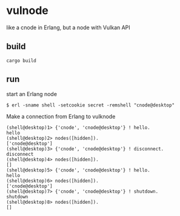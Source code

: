 # vulnode

like a cnode in Erlang, but a node with Vulkan API

## build

    cargo build

## run

start an Erlang node
```
$ erl -sname shell -setcookie secret -remshell "cnode@desktop"
```
Make a connection from Erlang to vulknode
```
(shell@desktop)1> {'cnode', 'cnode@desktop'} ! hello.   
hello
(shell@desktop)2> nodes([hidden]).                                
['cnode@desktop']
(shell@desktop)3> {'cnode', 'cnode@desktop'} ! disconnect.
disconnect
(shell@desktop)4> nodes([hidden]).                                
[]
(shell@desktop)5> {'cnode', 'cnode@desktop'} ! hello.     
hello
(shell@desktop)6> nodes([hidden]).                                
['cnode@desktop']
(shell@desktop)7> {'cnode', 'cnode@desktop'} ! shutdown.  
shutdown
(shell@desktop)8> nodes([hidden]).                              
[]
```
